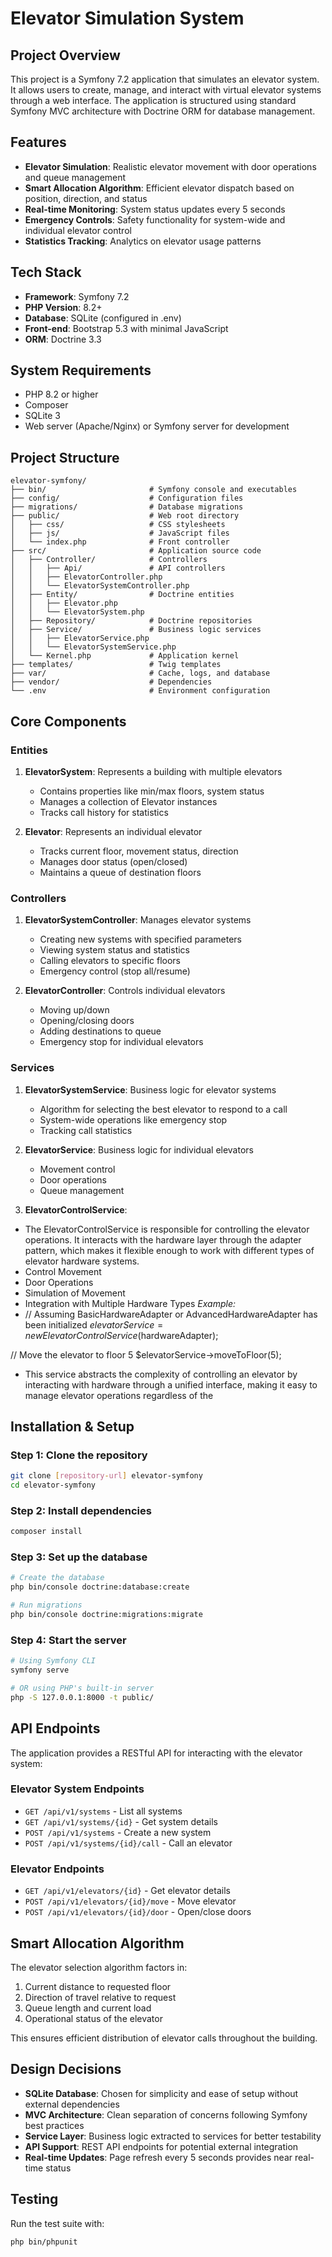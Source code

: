 # Elevator Simulation System

## Project Overview
This project is a Symfony 7.2 application that simulates an elevator system. It allows users to create, manage, and interact with virtual elevator systems through a web interface. The application is structured using standard Symfony MVC architecture with Doctrine ORM for database management.

## Features
- **Elevator Simulation**: Realistic elevator movement with door operations and queue management
- **Smart Allocation Algorithm**: Efficient elevator dispatch based on position, direction, and status
- **Real-time Monitoring**: System status updates every 5 seconds
- **Emergency Controls**: Safety functionality for system-wide and individual elevator control
- **Statistics Tracking**: Analytics on elevator usage patterns

## Tech Stack
- **Framework**: Symfony 7.2
- **PHP Version**: 8.2+
- **Database**: SQLite (configured in .env)
- **Front-end**: Bootstrap 5.3 with minimal JavaScript
- **ORM**: Doctrine 3.3

## System Requirements
- PHP 8.2 or higher
- Composer
- SQLite 3
- Web server (Apache/Nginx) or Symfony server for development

## Project Structure
```
elevator-symfony/
├── bin/                       # Symfony console and executables
├── config/                    # Configuration files
├── migrations/                # Database migrations
├── public/                    # Web root directory
│   ├── css/                   # CSS stylesheets
│   ├── js/                    # JavaScript files
│   └── index.php              # Front controller
├── src/                       # Application source code
│   ├── Controller/            # Controllers
│   │   ├── Api/               # API controllers
│   │   ├── ElevatorController.php
│   │   └── ElevatorSystemController.php
│   ├── Entity/                # Doctrine entities
│   │   ├── Elevator.php
│   │   └── ElevatorSystem.php
│   ├── Repository/            # Doctrine repositories
│   ├── Service/               # Business logic services
│   │   ├── ElevatorService.php
│   │   └── ElevatorSystemService.php
│   └── Kernel.php             # Application kernel
├── templates/                 # Twig templates
├── var/                       # Cache, logs, and database
├── vendor/                    # Dependencies
└── .env                       # Environment configuration
```

## Core Components

### Entities
1. **ElevatorSystem**: Represents a building with multiple elevators
   * Contains properties like min/max floors, system status
   * Manages a collection of Elevator instances
   * Tracks call history for statistics

2. **Elevator**: Represents an individual elevator
   * Tracks current floor, movement status, direction
   * Manages door status (open/closed)
   * Maintains a queue of destination floors

### Controllers
1. **ElevatorSystemController**: Manages elevator systems
   * Creating new systems with specified parameters
   * Viewing system status and statistics
   * Calling elevators to specific floors
   * Emergency control (stop all/resume)

2. **ElevatorController**: Controls individual elevators
   * Moving up/down
   * Opening/closing doors
   * Adding destinations to queue
   * Emergency stop for individual elevators

### Services
1. **ElevatorSystemService**: Business logic for elevator systems
   * Algorithm for selecting the best elevator to respond to a call
   * System-wide operations like emergency stop
   * Tracking call statistics

2. **ElevatorService**: Business logic for individual elevators
   * Movement control
   * Door operations
   * Queue management
3. **ElevatorControlService**:
* The ElevatorControlService is responsible for controlling
  the elevator operations. It interacts with the hardware layer
  through the adapter pattern, which makes it flexible enough
  to work with different types of elevator hardware systems.
* Control Movement
* Door Operations
* Simulation of Movement
* Integration with Multiple Hardware Types
  *Example:*
* // Assuming BasicHardwareAdapter or AdvancedHardwareAdapter has been initialized
  $elevatorService = new ElevatorControlService($hardwareAdapter);

// Move the elevator to floor 5
$elevatorService->moveToFloor(5);
* This service abstracts the complexity of controlling an elevator by interacting
  with hardware through a unified interface, making it easy to manage elevator
  operations regardless of the

## Installation & Setup

### Step 1: Clone the repository
```bash
git clone [repository-url] elevator-symfony
cd elevator-symfony
```

### Step 2: Install dependencies
```bash
composer install
```

### Step 3: Set up the database
```bash
# Create the database
php bin/console doctrine:database:create

# Run migrations
php bin/console doctrine:migrations:migrate
```

### Step 4: Start the server
```bash
# Using Symfony CLI
symfony serve

# OR using PHP's built-in server
php -S 127.0.0.1:8000 -t public/
```

## API Endpoints

The application provides a RESTful API for interacting with the elevator system:

### Elevator System Endpoints
- `GET /api/v1/systems` - List all systems
- `GET /api/v1/systems/{id}` - Get system details
- `POST /api/v1/systems` - Create a new system
- `POST /api/v1/systems/{id}/call` - Call an elevator

### Elevator Endpoints
- `GET /api/v1/elevators/{id}` - Get elevator details
- `POST /api/v1/elevators/{id}/move` - Move elevator
- `POST /api/v1/elevators/{id}/door` - Open/close doors

## Smart Allocation Algorithm

The elevator selection algorithm factors in:
1. Current distance to requested floor
2. Direction of travel relative to request
3. Queue length and current load
4. Operational status of the elevator

This ensures efficient distribution of elevator calls throughout the building.

## Design Decisions

- **SQLite Database**: Chosen for simplicity and ease of setup without external dependencies
- **MVC Architecture**: Clean separation of concerns following Symfony best practices
- **Service Layer**: Business logic extracted to services for better testability
- **API Support**: REST API endpoints for potential external integration
- **Real-time Updates**: Page refresh every 5 seconds provides near real-time status



## Testing

Run the test suite with:
```bash
php bin/phpunit
```



